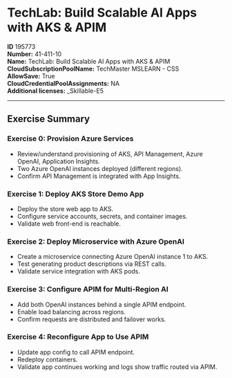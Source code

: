 # TechLab: Build Scalable AI Apps with AKS & APIM

**ID** 195773  
**Number:** 41-411-10  
**Name:** TechLab: Build Scalable AI Apps with AKS & APIM
**CloudSubscriptionPoolName:** TechMaster MSLEARN - CSS  
**AllowSave:** True  
**CloudCredentialPoolAssignments:** NA  
**Additional licenses:** _Skillable-E5  

---

## Exercise Summary

### Exercise 0: Provision Azure Services
- Review/understand provisioning of AKS, API Management, Azure OpenAI, Application Insights.  
- Two Azure OpenAI instances deployed (different regions).  
- Confirm API Management is integrated with App Insights.  

### Exercise 1: Deploy AKS Store Demo App
- Deploy the store web app to AKS.  
- Configure service accounts, secrets, and container images.  
- Validate web front-end is reachable.  

### Exercise 2: Deploy Microservice with Azure OpenAI
- Create a microservice connecting Azure OpenAI instance 1 to AKS.  
- Test generating product descriptions via REST calls.  
- Validate service integration with AKS pods.  

### Exercise 3: Configure APIM for Multi-Region AI
- Add both OpenAI instances behind a single APIM endpoint.  
- Enable load balancing across regions.  
- Confirm requests are distributed and failover works.  

### Exercise 4: Reconfigure App to Use APIM
- Update app config to call APIM endpoint.  
- Redeploy containers.  
- Validate app continues working and logs show traffic routed via APIM.  
